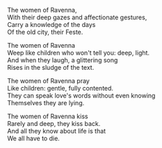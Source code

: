The women of Ravenna,  
With their deep gazes and affectionate gestures,  
Carry a knowledge of the days  
Of the old city, their Feste.  

The women of Ravenna  
Weep like children who won't tell you: deep, light.  
And when they laugh, a glittering song  
Rises in the sludge of the text.  

The women of Ravenna pray  
Like children: gentle, fully contented.  
They can speak love's words without even knowing  
Themselves they are lying.  

The women of Ravenna kiss  
Rarely and deep, they kiss back.  
And all they know about life is that  
We all have to die.
